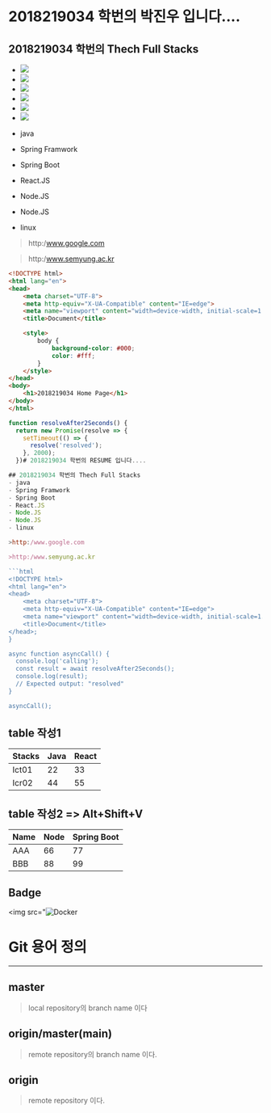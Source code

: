 # 2018219034 학번의 박진우 입니다....

## 2018219034 학번의 Thech Full Stacks
- <img src="https://img.shields.io/badge/javascript-3178C6?style=flat&logo=TypeScript&logoColor=white"/>
- <img src="https://img.shields.io/badge/Spring Framwork-3178C6?style=flat&logo=TypeScript&logoColor=white"/>
- <img src="https://img.shields.io/badge/Spring Boot-3178C6?style=flat&logo=TypeScript&logoColor=white"/>
- <img src="https://img.shields.io/badge/React.JS-3178C6?style=flat&logo=TypeScript&logoColor=white"/>
- <img src="https://img.shields.io/badge/Node.JS-3178C6?style=flat&logo=TypeScript&logoColor=white"/>
- <img src="https://img.shields.io/badge/linux-3178C6?style=flat&logo=TypeScript&logoColor=white"/>

- java
- Spring Framwork
- Spring Boot
- React.JS
- Node.JS
- Node.JS
- linux

>http:/www.google.com

>http:/www.semyung.ac.kr

```html
<!DOCTYPE html>
<html lang="en">
<head>
    <meta charset="UTF-8">
    <meta http-equiv="X-UA-Compatible" content="IE=edge">
    <meta name="viewport" content="width=device-width, initial-scale=1.0">
    <title>Document</title>

    <style>
        body {
            background-color: #000;
            color: #fff;
        }
    </style>
</head>
<body>
    <h1>2018219034 Home Page</h1>
</body>
</html>
```

```javascript
function resolveAfter2Seconds() {
  return new Promise(resolve => {
    setTimeout(() => {
      resolve('resolved');
    }, 2000);
  })# 2018219034 학번의 RESUME 입니다....

## 2018219034 학번의 Thech Full Stacks
- java
- Spring Framwork
- Spring Boot
- React.JS
- Node.JS
- Node.JS
- linux

>http:/www.google.com

>http:/www.semyung.ac.kr

```html
<!DOCTYPE html>
<html lang="en">
<head>
    <meta charset="UTF-8">
    <meta http-equiv="X-UA-Compatible" content="IE=edge">
    <meta name="viewport" content="width=device-width, initial-scale=1.0">
    <title>Document</title>
</head>;
}

async function asyncCall() {
  console.log('calling');
  const result = await resolveAfter2Seconds();
  console.log(result);
  // Expected output: "resolved"
}

asyncCall();
```

## table 작성1
|Stacks|Java|React|
|-|-|-|
|Ict01|22|33|
|Icr02|44|55|



## table 작성2 => Alt+Shift+V
| Name | Node | Spring Boot |
|------|------|-------------|
| AAA  | 66   | 77          |
| BBB  | 88   | 99          |


## Badge
<img src="<img alt="Docker" src="https://img.shields.io/badge/Docker-007AAC?style=for-the-badge&logo=Docker&logoColor=white"/>


# Git 용어 정의
----

## master
> local repository의 branch name 이다

## origin/master(main)
>remote repository의 branch name 이다.

## origin
>remote repository 이다.
